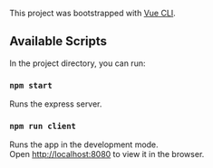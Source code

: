 This project was bootstrapped with [Vue CLI](https://github.com/vuejs/vue-cli).

## Available Scripts

In the project directory, you can run:

### `npm start`

Runs the express server.

### `npm run client`

Runs the app in the development mode.<br />
Open [http://localhost:8080](http://localhost:8080) to view it in the browser.
